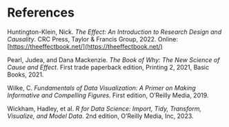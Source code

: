 # References

Huntington-Klein, Nick. _The Effect: An Introduction to Research Design and Causality_. CRC Press, Taylor & Francis Group, 2022. Online: [https://theeffectbook.net/](https://theeffectbook.net/)

Pearl, Judea, and Dana Mackenzie. _The Book of Why: The New Science of Cause and Effect_. First trade paperback edition, Printing 2, 2021, Basic Books, 2021.&#x20;

Wilke, C. _Fundamentals of Data Visualization: A Primer on Making Informative and Compelling Figures_. First edition, O’Reilly Media, 2019.

Wickham, Hadley, et al. _R for Data Science: Import, Tidy, Transform, Visualize, and Model Data_. 2nd edition, O’Reilly Media, Inc, 2023.
